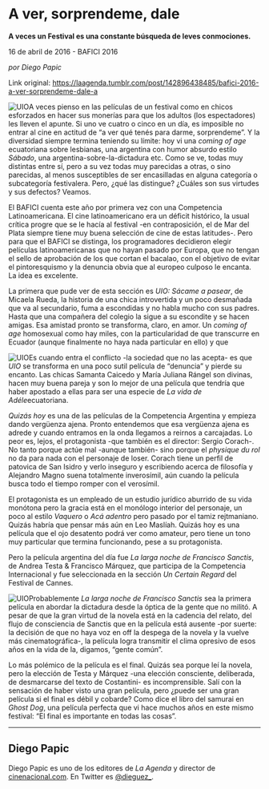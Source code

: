 # A ver, sorprendeme, dale

**A veces un Festival es una constante búsqueda de leves conmociones.**

16 de abril de 2016 - BAFICI 2016

_por Diego Papic_

Link original: https://laagenda.tumblr.com/post/142896438485/bafici-2016-a-ver-sorprendeme-dale-a

![UIO](https://64.media.tumblr.com/87078a1c0c6219fcd05c2f9a78164a9d/tumblr_inline_pjzzzlvjy71t6q87u_500.jpg)A veces pienso en las películas de un festival como en chicos esforzados en hacer sus monerías para que los adultos (los espectadores) les lleven el apunte. Si uno ve cuatro o cinco en un día, es imposible no entrar al cine en actitud de “a ver qué tenés para darme, sorprendeme”. Y la diversidad siempre termina teniendo su límite: hoy vi una *coming of age* ecuatoriana sobre lesbianas, una argentina con humor absurdo estilo *Sábado*, una argentina-sobre-la-dictadura etc. Como se ve, todas muy distintas entre sí, pero a su vez todas muy parecidas a otras, o sino parecidas, al menos susceptibles de ser encasilladas en alguna categoría o subcategoría festivalera. Pero, ¿qué las distingue? ¿Cuáles son sus virtudes y sus defectos? Veamos.

El BAFICI cuenta este año por primera vez con una Competencia Latinoamericana. El cine latinoamericano era un déficit histórico, la usual crítica progre que se le hacía al festival -en contraposición, el de Mar del Plata siempre tiene muy buena selección de cine de estas latitudes-. Pero para que el BAFICI se distinga, los programadores decidieron elegir películas latinoamericanas que no hayan pasado por Europa, que no tengan el sello de aprobación de los que cortan el bacalao, con el objetivo de evitar el pintoresquismo y la denuncia obvia que al europeo culposo le encanta. La idea es excelente.

La primera que pude ver de esta sección es *UIO: Sácame a pasear*, de Micaela Rueda, la historia de una chica introvertida y un poco desmañada que va al secundario, fuma a escondidas y no habla mucho con sus padres. Hasta que una compañera del colegio la sigue a su escondite y se hacen amigas. Esa amistad pronto se transforma, claro, en amor. Un *coming of age* homosexual como hay miles, con la particularidad de que transcurre en Ecuador (aunque finalmente no haya nada particular en ello) y que 

![UIO](https://64.media.tumblr.com/87078a1c0c6219fcd05c2f9a78164a9d/tumblr_inline_pjzzzlvjy71t6q87u_250.jpg)Es cuando entra el conflicto -la sociedad que no las acepta- es que *UIO* se transforma en una poco sutil película de “denuncia” y pierde su encanto. Las chicas Samanta Caicedo y María Juliana Rángel son divinas, hacen muy buena pareja y son lo mejor de una película que tendría que haber apostado a ellas para ser una especie de *La vida de Adéle*ecuatoriana.

*Quizás hoy* es una de las películas de la Competencia Argentina y empieza dando vergüenza ajena. Pronto entendemos que esa vergüenza ajena es adrede y cuando entramos en la onda llegamos a reirnos a carcajadas. Lo peor es, lejos, el protagonista -que también es el director: Sergio Corach-. No tanto porque actúe mal -aunque también- sino porque el *physique du rol* no da para nada con el personaje de loser. Corach tiene un perfil de patovica de San Isidro y verlo inseguro y escribiendo acerca de filosofía y Alejandro Magno suena totalmente inverosímil, aún cuando la película busca todo el tiempo romper con el verosímil.

El protagonista es un empleado de un estudio jurídico aburrido de su vida monótona pero la gracia está en el monólogo interior del personaje, un poco al estilo *Vaquero* o *Acá adentro* pero pasado por el tamiz rejtmaniano. Quizás habría que pensar más aún en Leo Maslíah. Quizás hoy es una película que el ojo desatento podrá ver como amateur, pero tiene un tono muy particular que termina funcionando, pese a su protagonista.

Pero la película argentina del día fue *La larga noche de Francisco Sanctis*, de Andrea Testa & Francisco Márquez, que participa de la Competencia Internacional y fue seleccionada en la sección *Un Certain Regard* del Festival de Cannes. 

![UIO](https://64.media.tumblr.com/a9efc9fab6d90463daeda2c3272bd943/tumblr_inline_pjzzzlsxEC1t6q87u_250.jpg)Probablemente *La larga noche de Francisco Sanctis* sea la primera película en abordar la dictadura desde la óptica de la gente que no militó. A pesar de que la gran virtud de la novela está en la cadencia del relato, del flujo de consciencia de Sanctis que en la película está ausente -por suerte: la decisión de que no haya voz en off la despega de la novela y la vuelve más cinematográfica-, la película logra transmitir el clima opresivo de esos años en la vida de la, digamos, “gente común”.

Lo más polémico de la película es el final. Quizás sea porque leí la novela, pero la elección de Testa y Márquez -una elección consciente, deliberada, de desmarcarse del texto de Costantini- es incomprensible. Salí con la sensación de haber visto una gran película, pero ¿puede ser una gran película si el final es débil y cobarde? Como dice el libro del samurai en *Ghost Dog*, una película perfecta que vi hace muchos años en este mismo festival: “El final es importante en todas las cosas”.



---

 Diego Papic
------------

 Diego Papic es uno de los editores de *La Agenda* y director de [cinenacional.com](http://www.cinenacional.com). En Twitter es [@dieguez\_](http://www.twitter.com/dieguez_). 

